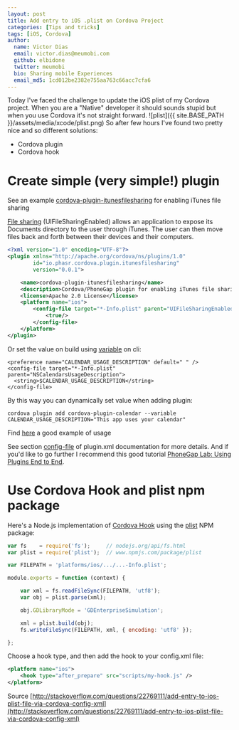 ```yaml
---
layout: post
title: Add entry to iOS .plist on Cordova Project 
categories: [Tips and tricks]
tags: [iOS, Cordova]
author:
  name: Victor Dias
  email: victor.dias@meumobi.com
  github: elbidone
  twitter: meumobi
  bio: Sharing mobile Experiences
  email_md5: 1cd012be2382e755aa763c66acc7cfa6
---
```


Today I've faced the challenge to update the iOS plist of my Cordova project. When you are a "Native" developer it should sounds stupid but when you use Cordova it's not straight forward.
![plist]({{ site.BASE_PATH }}/assets/media/xcode/plist.png)
So after few hours I've found two pretty nice and so different solutions:

- Cordova plugin
- Cordova hook 

# Create simple (very simple!) plugin

See an example [cordova-plugin-itunesfilesharing](https://github.com/christianjunk/cordova-plugin-itunesfilesharing) for enabling iTunes file sharing

[File sharing](https://www.raywenderlich.com/1948/itunes-tutorial-for-ios-how-to-integrate-itunes-file-sharing-with-your-ios-app) (UIFileSharingEnabled) allows an application to expose its Documents directory to the user through iTunes. The user can then move files back and forth between their devices and their computers.

```xml
<?xml version="1.0" encoding="UTF-8"?>
<plugin xmlns="http://apache.org/cordova/ns/plugins/1.0"
        id="io.phasr.cordova.plugin.itunesfilesharing"
        version="0.0.1">

    <name>cordova-plugin-itunesfilesharing</name>
    <description>Cordova/PhoneGap plugin for enabling iTunes file sharing</description>
    <license>Apache 2.0 License</license>
    <platform name="ios">
        <config-file target="*-Info.plist" parent="UIFileSharingEnabled">
            <true/>
        </config-file>
    </platform>
</plugin>
```

Or set the value on build using [variable](https://cordova.apache.org/docs/en/latest/config_ref/#variable) on cli:


	<preference name="CALENDAR_USAGE_DESCRIPTION" default=" " />
    <config-file target="*-Info.plist" parent="NSCalendarsUsageDescription">
      <string>$CALENDAR_USAGE_DESCRIPTION</string>
    </config-file>

By this way you can dynamically set value when adding plugin:

```
cordova plugin add cordova-plugin-calendar --variable CALENDAR_USAGE_DESCRIPTION="This app uses your calendar"
```

Find [here](https://github.com/EddyVerbruggen/Calendar-PhoneGap-Plugin/commit/6dca5e49c15ce31c4d8e7a7a253d27b3103dc730) a good example of usage

See section [config-file](http://cordova.apache.org/docs/en/latest/plugin_ref/spec.html#config-file) of plugin.xml documentation for more details. And if you'd like to go further I recommend this good tutorial [PhoneGap Lab: Using Plugins End to End](http://phonegap.com/workshop-plugins/index.html).

# Use Cordova Hook and plist npm package

Here's a Node.js implementation of [Cordova Hook](http://cordova.apache.org/docs/en/latest/guide/appdev/hooks/) using the [plist](https://www.npmjs.com/package/plist) NPM package:

```javascript
var fs    = require('fs');     // nodejs.org/api/fs.html
var plist = require('plist');  // www.npmjs.com/package/plist

var FILEPATH = 'platforms/ios/.../...-Info.plist';

module.exports = function (context) {

    var xml = fs.readFileSync(FILEPATH, 'utf8');
    var obj = plist.parse(xml);

    obj.GDLibraryMode = 'GDEnterpriseSimulation';

    xml = plist.build(obj);
    fs.writeFileSync(FILEPATH, xml, { encoding: 'utf8' });

};
```

Choose a hook type, and then add the hook to your config.xml file:

```xml
<platform name="ios">
    <hook type="after_prepare" src="scripts/my-hook.js" />
</platform>
```

Source [http://stackoverflow.com/questions/22769111/add-entry-to-ios-plist-file-via-cordova-config-xml](http://stackoverflow.com/questions/22769111/add-entry-to-ios-plist-file-via-cordova-config-xml)